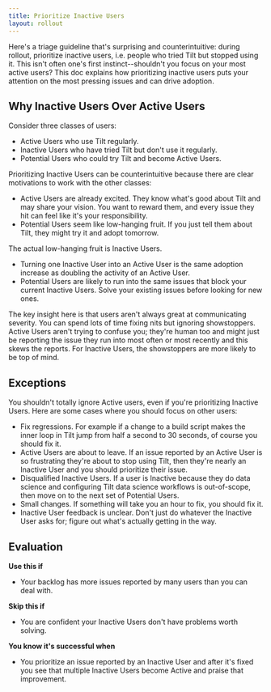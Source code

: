 ```yaml
---
title: Prioritize Inactive Users
layout: rollout
---
```


Here's a triage guideline that's surprising and counterintuitive: during rollout, prioritize inactive users, i.e. people who tried Tilt but stopped using it. This isn't often one's first instinct--shouldn't you focus on your most active users? This doc explains how prioritizing inactive users puts your attention on the most pressing issues and can drive adoption.

## Why Inactive Users Over Active Users

Consider three classes of users:
* Active Users who use Tilt regularly.
* Inactive Users who have tried Tilt but don't use it regularly.
* Potential Users who could try Tilt and become Active Users.

Prioritizing Inactive Users can be counterintuitive because there are clear motivations to work with the other classes:
* Active Users are already excited. They know what's good about Tilt and may share your vision. You want to reward them, and every issue they hit can feel like it's your responsibility.
* Potential Users seem like low-hanging fruit. If you just tell them about Tilt, they might try it and adopt tomorrow.

The actual low-hanging fruit is Inactive Users.
* Turning one Inactive User into an Active User is the same adoption increase as doubling the activity of an Active User.
* Potential Users are likely to run into the same issues that block your current Inactive Users. Solve your existing issues before looking for new ones.

The key insight here is that users aren't always great at communicating severity. You can spend lots of time fixing nits but ignoring showstoppers. Active Users aren't trying to confuse you; they're human too and might just be reporting the issue they run into most often or most recently and this skews the reports. For Inactive Users, the showstoppers are more likely to be top of mind.

## Exceptions

You shouldn't totally ignore Active users, even if you're prioritizing Inactive Users. Here are some cases where you should focus on other users:
* Fix regressions. For example if a change to a build script makes the inner loop in Tilt jump from half a second to 30 seconds, of course you should fix it.
* Active Users are about to leave. If an issue reported by an Active User is so frustrating they're about to stop using Tilt, then they're nearly an Inactive User and you should prioritize their issue.
* Disqualified Inactive Users. If a user is Inactive because they do data science and configuring Tilt data science workflows is out-of-scope, then move on to the next set of Potential Users.
* Small changes. If something will take you an hour to fix, you should fix it.
* Inactive User feedback is unclear. Don't just do whatever the Inactive User asks for; figure out what's actually getting in the way.


## Evaluation

**Use this if**
* Your backlog has more issues reported by many users than you can deal with.

**Skip this if**
* You are confident your Inactive Users don't have problems worth solving.

**You know it's successful when**
* You prioritize an issue reported by an Inactive User and after it's fixed you see that multiple Inactive Users become Active and praise that improvement.

